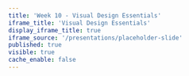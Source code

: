 ```yaml
---
title: 'Week 10 - Visual Design Essentials'
iframe_title: 'Visual Design Essentials'
display_iframe_title: true
iframe_source: '/presentations/placeholder-slide'
published: true
visible: true
cache_enable: false
---
```


